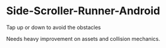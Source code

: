 # Side-Scroller-Runner-Android
Tap up or down to avoid the obstacles 

Needs heavy improvement on assets and collision mechanics.
